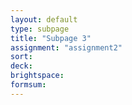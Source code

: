 ```yaml
---
layout: default
type: subpage
title: "Subpage 3"
assignment: "assignment2"
sort:
deck:
brightspace:
formsum:
---
```

